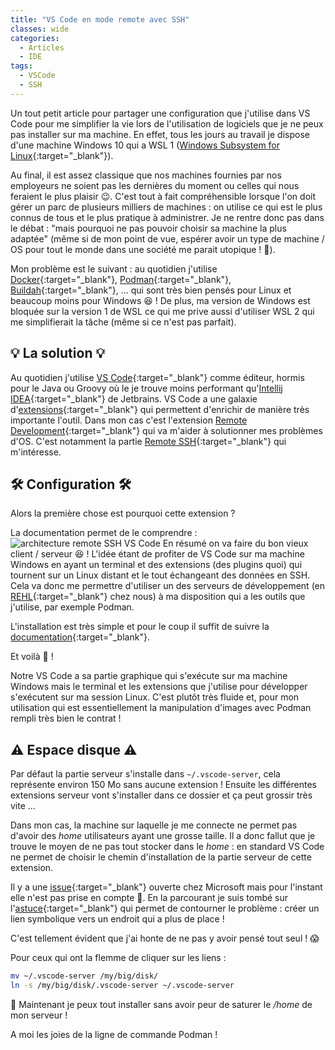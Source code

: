 ```yaml
---
title: "VS Code en mode remote avec SSH"
classes: wide
categories:
  - Articles
  - IDE
tags:
  - VSCode
  - SSH
---
```

Un tout petit article pour partager une configuration que j'utilise dans VS Code pour me simplifier la vie lors de l'utilisation de logiciels que je ne peux pas installer sur ma machine.
En effet, tous les jours au travail je dispose d'une machine Windows 10 qui a WSL 1 ([Windows Subsystem for Linux](https://docs.microsoft.com/fr-fr/windows/wsl/install-win10){:target="_blank"}).

Au final, il est assez classique que nos machines fournies par nos employeurs ne soient pas les dernières du moment ou celles qui nous feraient le plus plaisir :wink:.
C'est tout à fait compréhensible lorsque l'on doit gérer un parc de plusieurs milliers de machines : on utilise ce qui est le plus connus de tous et le plus pratique à administrer. Je ne rentre donc pas dans le débat : "mais pourquoi ne pas pouvoir choisir sa machine la plus adaptée" (même si de mon point de vue, espérer avoir un type de machine / OS pour tout le monde dans une société me parait utopique ! :thinking:).

Mon problème est le suivant : au quotidien j'utilise [Docker](https://www.docker.com/){:target="_blank"}, [Podman](https://podman.io/){:target="_blank"}, [Buildah](https://buildah.io/){:target="_blank"}, ... qui sont très bien pensés pour Linux et beaucoup moins pour Windows :laughing: !
De plus, ma version de Windows est bloquée sur la version 1 de WSL ce qui me prive aussi d'utiliser WSL 2 qui me simplifierait la tâche (même si ce n'est pas parfait).

## :bulb: La solution :bulb:
Au quotidien j'utilise [VS Code](https://code.visualstudio.com/){:target="_blank"} comme éditeur, hormis pour le Java ou Groovy où le je trouve moins performant qu'[Intellij IDEA](https://www.jetbrains.com/idea/){:target="_blank"} de Jetbrains.
VS Code a une galaxie d'[extensions](https://marketplace.visualstudio.com/){:target="_blank"} qui permettent d'enrichir de manière très importante l'outil.
Dans mon cas c'est l'extension [Remote Development](https://marketplace.visualstudio.com/items?itemName=ms-vscode-remote.vscode-remote-extensionpack){:target="_blank"} qui va m'aider à solutionner mes problèmes d'OS.
C'est notamment la partie [Remote SSH](https://marketplace.visualstudio.com/items?itemName=ms-vscode-remote.remote-ssh){:target="_blank"} qui m'intéresse.

## :hammer_and_wrench: Configuration :hammer_and_wrench:

Alors la première chose est pourquoi cette extension ?

La documentation permet de le comprendre : ![architecture remote SSH VS Code](https://code.visualstudio.com/assets/docs/remote/ssh/architecture-ssh.png)
En résumé on va faire du bon vieux client / serveur :laughing: !
L'idée étant de profiter de VS Code sur ma machine Windows en ayant un terminal et des extensions (des plugins quoi) qui tournent sur un Linux distant et le tout échangeant des données en SSH.
Cela va donc me permettre d'utiliser un des serveurs de développement (en [REHL](https://www.redhat.com/en/technologies/linux-platforms/enterprise-linux){:target="_blank"} chez nous) à ma disposition qui a les outils que j'utilise, par exemple Podman.

L'installation est très simple et pour le coup il suffit de suivre la [documentation](https://code.visualstudio.com/docs/remote/ssh#_installation){:target="_blank"}.

Et voilà :tada: !

Notre VS Code a sa partie graphique qui s'exécute sur ma machine Windows mais le terminal et les extensions que j'utilise pour développer s'exécutent sur ma session Linux.
C'est plutôt très fluide et, pour mon utilisation qui est essentiellement la manipulation d'images avec Podman rempli très bien le contrat !

## :warning: Espace disque :warning:
Par défaut la partie serveur s'installe dans `~/.vscode-server`, cela représente environ 150 Mo sans aucune extension !
Ensuite les différentes extensions serveur vont s'installer dans ce dossier et ça peut grossir très vite ...

Dans mon cas, la machine sur laquelle je me connecte ne permet pas d'avoir des _home_ utilisateurs ayant une grosse taille.
Il a donc fallut que je trouve le moyen de ne pas tout stocker dans le _home_ : en standard VS Code ne permet de choisir le chemin d'installation de la partie serveur de cette extension.

Il y a une [issue](https://github.com/microsoft/vscode-remote-release/issues/472){:target="_blank"} ouverte chez Microsoft mais pour l'instant elle n'est pas prise en compte :slightly_frowning_face:.
En la parcourant je suis tombé sur l'[astuce](https://github.com/microsoft/vscode-remote-release/issues/940#issuecomment-510232416){:target="_blank"} qui permet de contourner le problème : créer un lien symbolique vers un endroit qui a plus de place ! 

C'est tellement évident que j'ai honte de ne pas y avoir pensé tout seul ! :scream:

Pour ceux qui ont la flemme de cliquer sur les liens : 
```bash
mv ~/.vscode-server /my/big/disk/
ln -s /my/big/disk/.vscode-server ~/.vscode-server
```

:tada: Maintenant je peux tout installer sans avoir peur de saturer le _/home_ de mon serveur ! 

A moi les joies de la ligne de commande Podman !